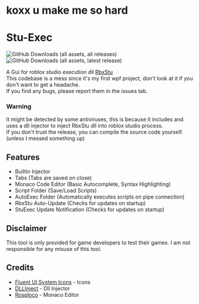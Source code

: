 # koxx u make me so hard

# Stu-Exec
![GitHub Downloads (all assets, all releases)](https://img.shields.io/github/downloads/koxx12-dev/StuExec/total?style=flat-square)
![GitHub Downloads (all assets, latest release)](https://img.shields.io/github/downloads/koxx12-dev/StuExec/latest/total?style=flat-square)

A Gui for roblox studio execution dll [RbxStu](https://github.com/RbxStu/RbxStu-V2)\
This codebase is a mess since it's my first wpf project, don't look at it if you don't want to get a headache.<br/>
If you find any bugs, please report them in the issues tab.

### Warning
It might be detected by some antiviruses, this is because it includes and uses a dll injector to inject RbxStu dll into roblox studio process. <br/>
If you don't trust the release, you can compile the source code yourself. (unless I messed something up)

## Features
- Builtin Injector
- Tabs (Tabs are saved on close)
- Monaco Code Editor (Basic Autocomplete, Syntax Highlighting)
- Script Folder (Save/Load Scripts)
- AutoExec Folder (Automatically executes scripts on pipe connection)
- RbxStu Auto-Update (Checks for updates on startup)
- StuExec Update Notification (Checks for updates on startup)

## Disclaimer
This tool is only provided for game developers to test their games. I am not responsible for any misuse of this tool.

## Credits
 - [Fluent UI System Icons](https://github.com/microsoft/fluentui-system-icons) - Icons
 - [DLLInject](https://github.com/LUCKYONE-CC/DLLInject) - Dll Injector
 - [Rosploco](https://github.com/vt-d/Rosploco) - Monaco Editor
